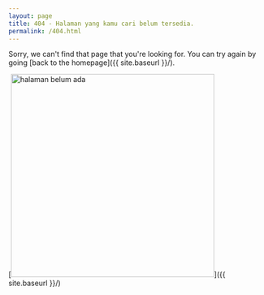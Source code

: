 ```yaml
---
layout: page
title: 404 - Halaman yang kamu cari belum tersedia.
permalink: /404.html
---
```


Sorry, we can't find that page that you're looking for. You can try again by going [back to the homepage]({{ site.baseurl }}/).

[<img src="{{ site.baseurl }}/drawable/404.jpg" alt="halaman belum ada" style="width: 400px;"/>]({{ site.baseurl }}/)
